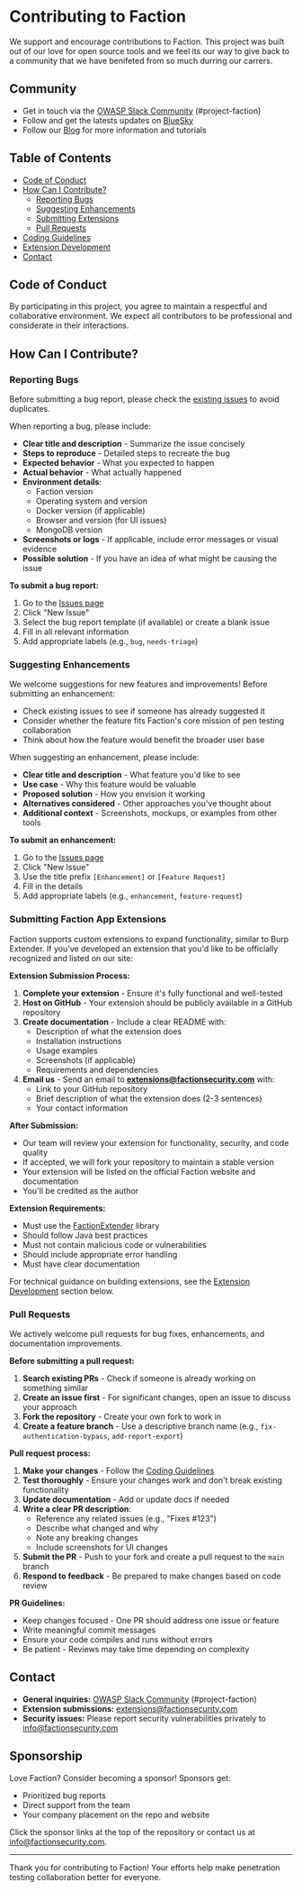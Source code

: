 # Contributing to Faction

We support and encourage contributions to Faction. This project was built out of our love for open source tools and we feel its our way to give back to a community that we have benifeted from so much durring our carrers. 

## Community

* Get in touch via the [OWASP Slack Community](https://owasp.org/slack/invite) (#project-faction)
* Follow and get the latests updates on [BlueSky](https://bsky.app/profile/factionsecurity.com)
* Follow our [Blog](https://medium.com/@we-are-faction) for more information and tutorials 


## Table of Contents

- [Code of Conduct](#code-of-conduct)
- [How Can I Contribute?](#how-can-i-contribute)
  - [Reporting Bugs](#reporting-bugs)
  - [Suggesting Enhancements](#suggesting-enhancements)
  - [Submitting Extensions](#submitting-extensions)
  - [Pull Requests](#pull-requests)
- [Coding Guidelines](#coding-guidelines)
- [Extension Development](#extension-development)
- [Contact](#contact)

## Code of Conduct

By participating in this project, you agree to maintain a respectful and collaborative environment. We expect all contributors to be professional and considerate in their interactions.

## How Can I Contribute?

### Reporting Bugs

Before submitting a bug report, please check the [existing issues](https://github.com/factionsecurity/faction/issues) to avoid duplicates.

When reporting a bug, please include:

- **Clear title and description** - Summarize the issue concisely
- **Steps to reproduce** - Detailed steps to recreate the bug
- **Expected behavior** - What you expected to happen
- **Actual behavior** - What actually happened
- **Environment details**:
  - Faction version
  - Operating system and version
  - Docker version (if applicable)
  - Browser and version (for UI issues)
  - MongoDB version
- **Screenshots or logs** - If applicable, include error messages or visual evidence
- **Possible solution** - If you have an idea of what might be causing the issue

**To submit a bug report:**

1. Go to the [Issues page](https://github.com/factionsecurity/faction/issues)
2. Click "New Issue"
3. Select the bug report template (if available) or create a blank issue
4. Fill in all relevant information
5. Add appropriate labels (e.g., `bug`, `needs-triage`)

### Suggesting Enhancements

We welcome suggestions for new features and improvements! Before submitting an enhancement:

- Check existing issues to see if someone has already suggested it
- Consider whether the feature fits Faction's core mission of pen testing collaboration
- Think about how the feature would benefit the broader user base

When suggesting an enhancement, please include:

- **Clear title and description** - What feature you'd like to see
- **Use case** - Why this feature would be valuable
- **Proposed solution** - How you envision it working
- **Alternatives considered** - Other approaches you've thought about
- **Additional context** - Screenshots, mockups, or examples from other tools

**To submit an enhancement:**

1. Go to the [Issues page](https://github.com/factionsecurity/faction/issues)
2. Click "New Issue"
3. Use the title prefix `[Enhancement]` or `[Feature Request]`
4. Fill in the details
5. Add appropriate labels (e.g., `enhancement`, `feature-request`)

### Submitting Faction App Extensions

Faction supports custom extensions to expand functionality, similar to Burp Extender. If you've developed an extension that you'd like to be officially recognized and listed on our site:

**Extension Submission Process:**

1. **Complete your extension** - Ensure it's fully functional and well-tested
2. **Host on GitHub** - Your extension should be publicly available in a GitHub repository
3. **Create documentation** - Include a clear README with:
   - Description of what the extension does
   - Installation instructions
   - Usage examples
   - Screenshots (if applicable)
   - Requirements and dependencies
4. **Email us** - Send an email to **extensions@factionsecurity.com** with:
   - Link to your GitHub repository
   - Brief description of what the extension does (2-3 sentences)
   - Your contact information

**After Submission:**

- Our team will review your extension for functionality, security, and code quality
- If accepted, we will fork your repository to maintain a stable version
- Your extension will be listed on the official Faction website and documentation
- You'll be credited as the author

**Extension Requirements:**

- Must use the [FactionExtender](https://github.com/factionsecurity/FactionExtender) library
- Should follow Java best practices
- Must not contain malicious code or vulnerabilities
- Should include appropriate error handling
- Must have clear documentation

For technical guidance on building extensions, see the [Extension Development](#extension-development) section below.

### Pull Requests

We actively welcome pull requests for bug fixes, enhancements, and documentation improvements.

**Before submitting a pull request:**

1. **Search existing PRs** - Check if someone is already working on something similar
2. **Create an issue first** - For significant changes, open an issue to discuss your approach
3. **Fork the repository** - Create your own fork to work in
4. **Create a feature branch** - Use a descriptive branch name (e.g., `fix-authentication-bypass`, `add-report-export`)

**Pull request process:**

1. **Make your changes** - Follow the [Coding Guidelines](#coding-guidelines)
2. **Test thoroughly** - Ensure your changes work and don't break existing functionality
3. **Update documentation** - Add or update docs if needed
4. **Write a clear PR description**:
   - Reference any related issues (e.g., "Fixes #123")
   - Describe what changed and why
   - Note any breaking changes
   - Include screenshots for UI changes
5. **Submit the PR** - Push to your fork and create a pull request to the `main` branch
6. **Respond to feedback** - Be prepared to make changes based on code review

**PR Guidelines:**

- Keep changes focused - One PR should address one issue or feature
- Write meaningful commit messages
- Ensure your code compiles and runs without errors
- Be patient - Reviews may take time depending on complexity


## Contact

- **General inquiries:** [OWASP Slack Community](https://owasp.org/slack/invite) (#project-faction)
- **Extension submissions:** extensions@factionsecurity.com
- **Security issues:** Please report security vulnerabilities privately to info@factionsecurity.com

## Sponsorship

Love Faction? Consider becoming a sponsor! Sponsors get:

- Prioritized bug reports
- Direct support from the team
- Your company placement on the repo and website

Click the sponsor links at the top of the repository or contact us at info@factionsecurity.com.

---

Thank you for contributing to Faction! Your efforts help make penetration testing collaboration better for everyone.
